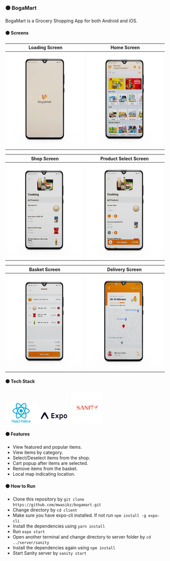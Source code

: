 ### :orange_circle: BogaMart
BogaMart is a Grocery Shopping App for both Android and iOS. 
#### :orange_circle: Screens

Loading Screen             |  Home Screen
:-------------------------:|:-------------------------:
<img src="https://github.com/mwasikz/bogamart/blob/main/ScreenShots/Loading_Screen.png" width="600"> | <img src="https://github.com/mwasikz/bogamart/blob/main/ScreenShots/Home_Screen.png" width="600">

Shop Screen             |  Product Select Screen
:-------------------------:|:-------------------------:
<img src="https://github.com/mwasikz/bogamart/blob/main/ScreenShots/Shop_Screen.png" width="600"> | <img src="https://github.com/mwasikz/bogamart/blob/main/ScreenShots/Product_Select_Screen.png" width="600">

Basket Screen             |  Delivery Screen
:-------------------------:|:-------------------------:
<img src="https://github.com/mwasikz/bogamart/blob/main/ScreenShots/Basket_Screen.png" width="600">| <img src="https://github.com/mwasikz/bogamart/blob/main/ScreenShots/Delivery_Screen.png" width="600">

#### :orange_circle: Tech Stack

<p float="left">
  <img src="https://github.com/mwasikz/bogamart/blob/main/ScreenShots/React_Native_Logo.png" width="100" />
  <img src="https://github.com/mwasikz/bogamart/blob/main/ScreenShots/Expo_Logo.png" width="100" /> 
  <img src="https://github.com/mwasikz/bogamart/blob/main/ScreenShots/Sanity.png" width="100" />
</p>


#### :orange_circle: Features
- View featured and popular items.
- View items by category.
- Select/Deselect items from the shop.
- Cart popup after items are selected.
- Remove items from the basket.
- Local map indicating location. 

#### :orange_circle: How to Run
- Clone this repository by `git clone https://github.com/mwasikz/bogamart.git `
- Change directory by `cd client`
- Make sure you have expo-cli installed. If not run `npm install -g expo-cli`
- Install the dependencies using `yarn install`
- Run `expo start`
- Open another terminal and change directory to server folder by `cd ../server/sanity`
- Install the dependencies again using `npm install`
- Start Sanity server by `sanity start`
